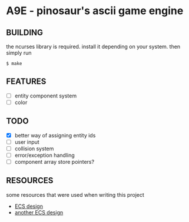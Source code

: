 
# A9E - pinosaur's ascii game engine

## BUILDING

the ncurses library is required. install it depending on your system. then simply run
```
$ make
```

## FEATURES
- [ ] entity component system
- [ ] color

## TODO
- [x] better way of assigning entity ids
- [ ] user input
- [ ] collision system
- [ ] error/exception handling
- [ ] component array store pointers?

## RESOURCES

some resources that were used when writing this project
- [ECS design](https://austinmorlan.com/posts/entity_component_system/)
- [another ECS design](https://www.david-colson.com/2020/02/09/making-a-simple-ecs.html)

